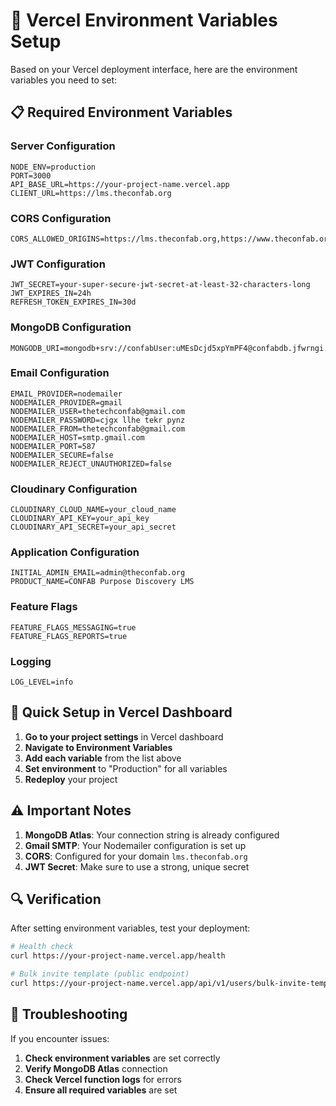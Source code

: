 # 🔧 Vercel Environment Variables Setup

Based on your Vercel deployment interface, here are the environment variables you need to set:

## 📋 Required Environment Variables

### Server Configuration
```
NODE_ENV=production
PORT=3000
API_BASE_URL=https://your-project-name.vercel.app
CLIENT_URL=https://lms.theconfab.org
```

### CORS Configuration
```
CORS_ALLOWED_ORIGINS=https://lms.theconfab.org,https://www.theconfab.org
```

### JWT Configuration
```
JWT_SECRET=your-super-secure-jwt-secret-at-least-32-characters-long
JWT_EXPIRES_IN=24h
REFRESH_TOKEN_EXPIRES_IN=30d
```

### MongoDB Configuration
```
MONGODB_URI=mongodb+srv://confabUser:uMEsDcjd5xpYmPF4@confabdb.jfwrngi.mongodb.net/confabLMS
```

### Email Configuration
```
EMAIL_PROVIDER=nodemailer
NODEMAILER_PROVIDER=gmail
NODEMAILER_USER=thetechconfab@gmail.com
NODEMAILER_PASSWORD=cjgx llhe tekr pynz
NODEMAILER_FROM=thetechconfab@gmail.com
NODEMAILER_HOST=smtp.gmail.com
NODEMAILER_PORT=587
NODEMAILER_SECURE=false
NODEMAILER_REJECT_UNAUTHORIZED=false
```

### Cloudinary Configuration
```
CLOUDINARY_CLOUD_NAME=your_cloud_name
CLOUDINARY_API_KEY=your_api_key
CLOUDINARY_API_SECRET=your_api_secret
```

### Application Configuration
```
INITIAL_ADMIN_EMAIL=admin@theconfab.org
PRODUCT_NAME=CONFAB Purpose Discovery LMS
```

### Feature Flags
```
FEATURE_FLAGS_MESSAGING=true
FEATURE_FLAGS_REPORTS=true
```

### Logging
```
LOG_LEVEL=info
```

## 🚀 Quick Setup in Vercel Dashboard

1. **Go to your project settings** in Vercel dashboard
2. **Navigate to Environment Variables**
3. **Add each variable** from the list above
4. **Set environment** to "Production" for all variables
5. **Redeploy** your project

## ⚠️ Important Notes

1. **MongoDB Atlas**: Your connection string is already configured
2. **Gmail SMTP**: Your Nodemailer configuration is set up
3. **CORS**: Configured for your domain `lms.theconfab.org`
4. **JWT Secret**: Make sure to use a strong, unique secret

## 🔍 Verification

After setting environment variables, test your deployment:

```bash
# Health check
curl https://your-project-name.vercel.app/health

# Bulk invite template (public endpoint)
curl https://your-project-name.vercel.app/api/v1/users/bulk-invite-template
```

## 🚨 Troubleshooting

If you encounter issues:

1. **Check environment variables** are set correctly
2. **Verify MongoDB Atlas** connection
3. **Check Vercel function logs** for errors
4. **Ensure all required variables** are set
